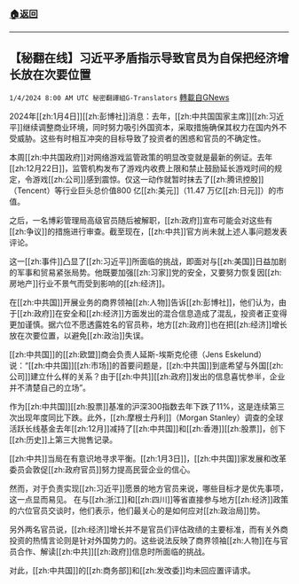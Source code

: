 ###  [:house:返回](README.md)
---


## 【秘翻在线】习近平矛盾指示导致官员为自保把经济增长放在次要位置
`1/4/2024 8:00 AM UTC 秘密翻譯組G-Translators` [轉載自GNews](https://gnews.org/articles/2182773)

2024年[[zh:1月4日]][[zh:彭博社]]消息：去年，[[zh:中共国国家主席]][[zh:习近平]]继续调整商业环境，同时努力吸引外国资本，采取措施确保其权力在国内外不受威胁。这些有时相互冲突的目标导致了投资者的困惑和官员的不确定性。

本周[[zh:中共国政府]]对网络游戏监管政策的明显改变就是最新的例证。去年[[zh:12月22日]]，监管机构发布了游戏内收费上限和禁止鼓励延长游戏时间的规定，令游戏[[zh:公司]]感到震惊。仅这一动作就暂时抹去了[[zh:腾讯控股]]（Tencent）等行业巨头总价值800 亿[[zh:美元]]（11.47 万亿[[zh:日元]]）的市值。

之后，一名博彩管理局高级官员随后被解职，[[zh:政府]]宣布可能会对这些有[[zh:争议]]的措施进行审查。截至现在，[[zh:中共]]官方尚未就上述人事问题发表评论。

这一[[zh:事件]]凸显了[[zh:习近平]]所面临的挑战，即面对与[[zh:美国]]日益加剧的军事和贸易紧张局势。他既要加强[[zh:习家]]党的安全，又要努力恢复因[[zh:房地产]]行业不景气而受到影响的[[zh:经济]]。

在[[zh:中共国]]开展业务的商界领袖[[zh:人物]]告诉[[zh:彭博社]]，他们认为，由于[[zh:政府]]在安全和[[zh:经济]]方面发出的混合信息造成了混乱，投资者正变得更加谨慎。据六位不愿透露姓名的官员称，地方[[zh:政府]]也在把[[zh:经济]]增长放在次要位置，以避免[[zh:政治]]失误。

[[zh:中共国]]的[[zh:欧盟]]商会负责人延斯\-埃斯克伦德（Jens Eskelund）说：“[[zh:中共国]][[zh:市场]]的首要问题是，[[zh:中共国]]到底希望与外国[[zh:公司]]建立什么样的关系？由于[[zh:中共]][[zh:政府]]发出的信息喜忧参半，企业并不清楚自己的立场”。

作为[[zh:中共国]][[zh:股票]]基准的沪深300指数去年下跌了11%，这是连续第三次出现年度同比下跌。此外，[[zh:摩根士丹利]]（Morgan Stanley）调查的全球活跃长线基金去年[[zh:12月]]减持了[[zh:中共国]]和[[zh:香港]][[zh:股票]]，创下[[zh:历史]]上第三大抛售记录。

[[zh:中共]]当局在有意识地寻求平衡。[[zh:1月3日]]，[[zh:中共国]]家发展和改革委员会敦促[[zh:政府官员]]努力提高民营企业的信心。

然而，对于负责实现[[zh:习近平]]愿景的地方官员来说，哪些目标才是优先事项，这一点显而易见。 在与[[zh:浙江]]和[[zh:四川]]等省直接参与地方[[zh:经济]]政策的六位官员交谈时，他们表示，他们最关心的是如何应对[[zh:政治局]]势。

另外两名官员说，[[zh:经济]]增长并不是官员们评估政绩的主要标准，而有关外商投资的热情言论则是针对外国势力的。这些说法反映了商界领袖[[zh:人物]]在与官员合作、解读[[zh:中共]][[zh:政府]]信息时所面临的挑战。

对此，[[zh:中共国]]的[[zh:商务部]]和[[zh:发改委]]均未回应置评请求。
